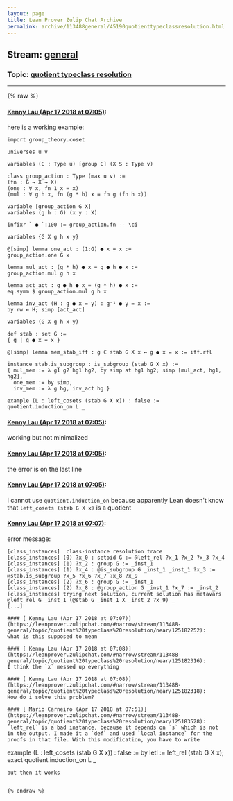 ```yaml
---
layout: page
title: Lean Prover Zulip Chat Archive 
permalink: archive/113488general/45190quotienttypeclassresolution.html
---
```


## Stream: [general](index.html)
### Topic: [quotient typeclass resolution](45190quotienttypeclassresolution.html)

---


{% raw %}
#### [ Kenny Lau (Apr 17 2018 at 07:05)](https://leanprover.zulipchat.com/#narrow/stream/113488-general/topic/quotient%20typeclass%20resolution/near/125182192):
here is a working example:
```lean
import group_theory.coset

universes u v

variables (G : Type u) [group G] (X S : Type v)

class group_action : Type (max u v) :=
(fn : G → X → X)
(one : ∀ x, fn 1 x = x)
(mul : ∀ g h x, fn (g * h) x = fn g (fn h x))

variable [group_action G X]
variables (g h : G) (x y : X)

infixr ` ● `:100 := group_action.fn -- \ci

variables {G X g h x y}

@[simp] lemma one_act : (1:G) ● x = x :=
group_action.one G x

lemma mul_act : (g * h) ● x = g ● h ● x :=
group_action.mul g h x

lemma act_act : g ● h ● x = (g * h) ● x :=
eq.symm $ group_action.mul g h x

lemma inv_act (H : g ● x = y) : g⁻¹ ● y = x :=
by rw ← H; simp [act_act]

variables (G X g h x y)

def stab : set G :=
{ g | g ● x = x }

@[simp] lemma mem_stab_iff : g ∈ stab G X x ↔ g ● x = x := iff.rfl

instance stab.is_subgroup : is_subgroup (stab G X x) :=
{ mul_mem := λ g1 g2 hg1 hg2, by simp at hg1 hg2; simp [mul_act, hg1, hg2],
  one_mem := by simp,
  inv_mem := λ g hg, inv_act hg }

example (L : left_cosets (stab G X x)) : false :=
quotient.induction_on L _
```

#### [ Kenny Lau (Apr 17 2018 at 07:05)](https://leanprover.zulipchat.com/#narrow/stream/113488-general/topic/quotient%20typeclass%20resolution/near/125182195):
working but not minimalized

#### [ Kenny Lau (Apr 17 2018 at 07:05)](https://leanprover.zulipchat.com/#narrow/stream/113488-general/topic/quotient%20typeclass%20resolution/near/125182198):
the error is on the last line

#### [ Kenny Lau (Apr 17 2018 at 07:05)](https://leanprover.zulipchat.com/#narrow/stream/113488-general/topic/quotient%20typeclass%20resolution/near/125182199):
I cannot use `quotient.induction_on` because apparently Lean doesn't know that `left_cosets (stab G X x)` is a quotient

#### [ Kenny Lau (Apr 17 2018 at 07:07)](https://leanprover.zulipchat.com/#narrow/stream/113488-general/topic/quotient%20typeclass%20resolution/near/125182246):
error message:
```
[class_instances]  class-instance resolution trace
[class_instances] (0) ?x_0 : setoid G := @left_rel ?x_1 ?x_2 ?x_3 ?x_4
[class_instances] (1) ?x_2 : group G := _inst_1
[class_instances] (1) ?x_4 : @is_subgroup G _inst_1 _inst_1 ?x_3 := @stab.is_subgroup ?x_5 ?x_6 ?x_7 ?x_8 ?x_9
[class_instances] (2) ?x_6 : group G := _inst_1
[class_instances] (2) ?x_8 : @group_action G _inst_1 ?x_7 := _inst_2
[class_instances] trying next solution, current solution has metavars
@left_rel G _inst_1 (@stab G _inst_1 X _inst_2 ?x_9) _
[...]

#### [ Kenny Lau (Apr 17 2018 at 07:07)](https://leanprover.zulipchat.com/#narrow/stream/113488-general/topic/quotient%20typeclass%20resolution/near/125182252):
what is this supposed to mean

#### [ Kenny Lau (Apr 17 2018 at 07:08)](https://leanprover.zulipchat.com/#narrow/stream/113488-general/topic/quotient%20typeclass%20resolution/near/125182316):
I think the `x` messed up everything

#### [ Kenny Lau (Apr 17 2018 at 07:08)](https://leanprover.zulipchat.com/#narrow/stream/113488-general/topic/quotient%20typeclass%20resolution/near/125182318):
How do i solve this problem?

#### [ Mario Carneiro (Apr 17 2018 at 07:51)](https://leanprover.zulipchat.com/#narrow/stream/113488-general/topic/quotient%20typeclass%20resolution/near/125183528):
`left_rel` is a bad instance, because it depends on `s` which is not in the output. I made it a `def` and used `local instance` for the proofs in that file. With this modification, you have to write
```
example (L : left_cosets (stab G X x)) : false :=
by letI := left_rel (stab G X x); exact
quotient.induction_on L _
```
but then it works


{% endraw %}

